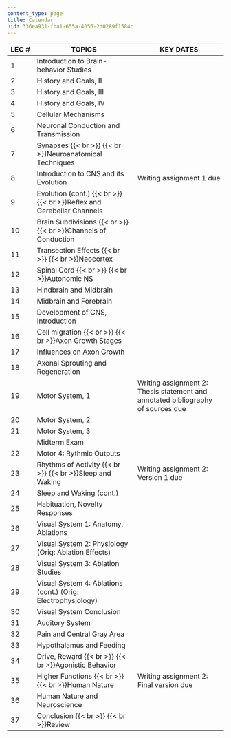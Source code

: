 ```yaml
---
content_type: page
title: Calendar
uid: 336ea931-fba1-655a-4056-2d0289f1584c
---
```


| LEC # | TOPICS | KEY DATES |
| --- | --- | --- |
| 1 | Introduction to Brain-behavior Studies |  |
| 2 | History and Goals, II |  |
| 3 | History and Goals, III |  |
| 4 | History and Goals, IV |  |
| 5 | Cellular Mechanisms |  |
| 6 | Neuronal Conduction and Transmission |  |
| 7 | Synapses  {{< br >}}  {{< br >}}Neuroanatomical Techniques |  |
| 8 | Introduction to CNS and its Evolution | Writing assignment 1 due |
| 9 | Evolution (cont.)  {{< br >}}  {{< br >}}Reflex and Cerebellar Channels |  |
| 10 | Brain Subdivisions  {{< br >}}  {{< br >}}Channels of Conduction |  |
| 11 | Transection Effects  {{< br >}}  {{< br >}}Neocortex |  |
| 12 | Spinal Cord  {{< br >}}  {{< br >}}Autonomic NS |  |
| 13 | Hindbrain and Midbrain |  |
| 14 | Midbrain and Forebrain |  |
| 15 | Development of CNS, Introduction |  |
| 16 | Cell migration  {{< br >}}  {{< br >}}Axon Growth Stages |  |
| 17 | Influences on Axon Growth |  |
| 18 | Axonal Sprouting and Regeneration |  |
| 19 | Motor System, 1 | Writing assignment 2: Thesis statement and annotated bibliography of sources due |
| 20 | Motor System, 2 |  |
| 21 | Motor System, 3 |  |
|  | Midterm Exam |  |
| 22 | Motor 4: Rythmic Outputs |  |
| 23 | Rhythms of Activity  {{< br >}}  {{< br >}}Sleep and Waking | Writing assignment 2: Version 1 due |
| 24 | Sleep and Waking (cont.) |  |
| 25 | Habituation, Novelty Responses |  |
| 26 | Visual System 1: Anatomy, Ablations |  |
| 27 | Visual System 2: Physiology (Orig: Ablation Effects) |  |
| 28 | Visual System 3: Ablation Studies |  |
| 29 | Visual System 4: Ablations (cont.) (Orig: Electrophysiology) |  |
| 30 | Visual System Conclusion |  |
| 31 | Auditory System |  |
| 32 | Pain and Central Gray Area |  |
| 33 | Hypothalamus and Feeding |  |
| 34 | Drive, Reward  {{< br >}}  {{< br >}}Agonistic Behavior |  |
| 35 | Higher Functions  {{< br >}}  {{< br >}}Human Nature | Writing assignment 2: Final version due |
| 36 | Human Nature and Neuroscience |  |
| 37 | Conclusion  {{< br >}}  {{< br >}}Review |